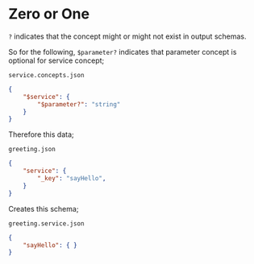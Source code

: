 # Zero or One

`?` indicates that the concept might or might not exist in output schemas.

So for the following, `$parameter?` indicates that parameter concept is
optional for service concept;

`service.concepts.json`

```json
{
    "$service": {
        "$parameter?": "string"
    }
}
```

Therefore this data;

`greeting.json`

```json
{
    "service": {
        "_key": "sayHello",
    }
}
```

Creates this schema;

`greeting.service.json`

```json
{
    "sayHello": { }
}
```
